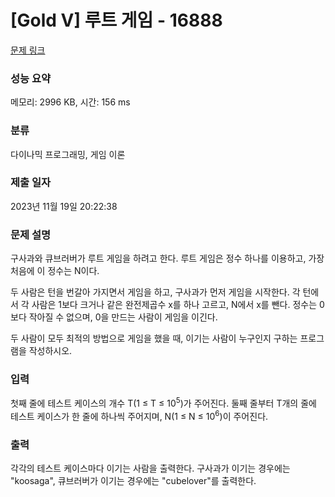 # [Gold V] 루트 게임 - 16888 

[문제 링크](https://www.acmicpc.net/problem/16888) 

### 성능 요약

메모리: 2996 KB, 시간: 156 ms

### 분류

다이나믹 프로그래밍, 게임 이론

### 제출 일자

2023년 11월 19일 20:22:38

### 문제 설명

<p>구사과와 큐브러버가 루트 게임을 하려고 한다. 루트 게임은 정수 하나를 이용하고, 가장 처음에 이 정수는 N이다.</p>

<p>두 사람은 턴을 번갈아 가지면서 게임을 하고, 구사과가 먼저 게임을 시작한다. 각 턴에서 각 사람은 1보다 크거나 같은 완전제곱수 x를 하나 고르고, N에서 x를 뺀다. 정수는 0보다 작아질 수 없으며, 0을 만드는 사람이 게임을 이긴다.</p>

<p>두 사람이 모두 최적의 방법으로 게임을 했을 때, 이기는 사람이 누구인지 구하는 프로그램을 작성하시오.</p>

### 입력 

 <p>첫째 줄에 테스트 케이스의 개수 T(1 ≤ T ≤ 10<sup>5</sup>)가 주어진다. 둘째 줄부터 T개의 줄에 테스트 케이스가 한 줄에 하나씩 주어지며, N(1 ≤ N ≤ 10<sup>6</sup>)이 주어진다.</p>

### 출력 

 <p>각각의 테스트 케이스마다 이기는 사람을 출력한다. 구사과가 이기는 경우에는 "koosaga", 큐브러버가 이기는 경우에는 "cubelover"를 출력한다.</p>

